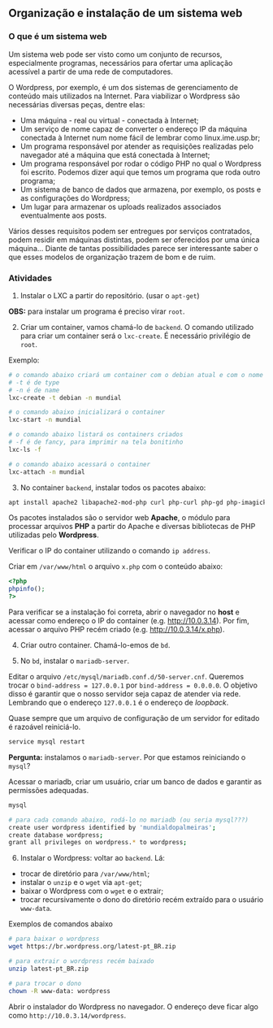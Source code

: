 ## Organização e instalação de um sistema web

### O que é um sistema web
Um sistema web pode ser visto como um conjunto de recursos, especialmente programas, necessários para ofertar uma aplicação acessível a partir de uma rede de computadores.

O Wordpress, por exemplo, é um dos sistemas de gerenciamento de conteúdo mais utilizados na Internet. Para viabilizar o Wordpress são necessárias diversas peças, dentre elas:
  - Uma máquina - real ou virtual - conectada à Internet;
  - Um serviço de nome capaz de converter o endereço IP da máquina conectada à Internet num nome fácil de lembrar como linux.ime.usp.br;
  - Um programa responsável por atender as requisições realizadas pelo navegador até a máquina que está conectada à Internet;
  - Um programa responsável por rodar o código PHP no qual o Wordpress foi escrito. Podemos dizer aqui que temos um programa que roda outro programa;
  - Um sistema de banco de dados que armazena, por exemplo, os posts e as configurações do Wordpress;
  - Um lugar para armazenar os uploads realizados associados eventualmente aos posts.

Vários desses requisitos podem ser entregues por serviços contratados, podem residir em máquinas distintas, podem ser oferecidos por uma única máquina... Diante de tantas possibilidades parece ser interessante saber o que esses modelos de organização trazem de bom e de ruim.

### Atividades
1) Instalar o LXC a partir do repositório. (usar o `apt-get`)

**OBS:** para instalar um programa é preciso virar `root`.

2) Criar um container, vamos chamá-lo de `backend`. O comando utilizado para criar um container será o `lxc-create`. É necessário privilégio de `root`.

Exemplo:

```bash
# o comando abaixo criará um container com o debian atual e com o nome mundial
# -t é de type
# -n é de name
lxc-create -t debian -n mundial

# o comando abaixo inicializará o container
lxc-start -n mundial

# o comando abaixo listará os containers criados
# -f é de fancy, para imprimir na tela bonitinho
lxc-ls -f

# o comando abaixo acessará o container
lxc-attach -n mundial
```

3) No container `backend`, instalar todos os pacotes abaixo:

```bash
apt install apache2 libapache2-mod-php curl php-curl php-gd php-imagick php-intl php-mbstring php-mysql php-soap php-xml php-xmlrpc php-zip 
```

Os pacotes instalados são o servidor web **Apache**, o módulo para processar arquivos **PHP** a partir do Apache e diversas bibliotecas de PHP utilizadas pelo **Wordpress**.

Verificar o IP do container utilizando o comando `ip address`.

Criar em `/var/www/html` o arquivo `x.php` com o conteúdo abaixo:

```php
<?php
phpinfo();
?>
```

Para verificar se a instalação foi correta, abrir o navegador no **host** e acessar como endereço o IP do container (e.g. http://10.0.3.14). Por fim, acessar o arquivo PHP recém criado (e.g. http://10.0.3.14/x.php).

4) Criar outro container. Chamá-lo-emos de `bd`.

5) No `bd`, instalar o `mariadb-server`.

Editar o arquivo `/etc/mysql/mariadb.conf.d/50-server.cnf`. Queremos trocar o `bind-address = 127.0.0.1` por `bind-address = 0.0.0.0`. O objetivo disso é garantir que o nosso servidor seja capaz de atender via rede. Lembrando que o endereço `127.0.0.1` é o endereço de *loopback*.

Quase sempre que um arquivo de configuração de um servidor for editado é razoável reiniciá-lo.

```bash
service mysql restart
```

**Pergunta:** instalamos o `mariadb-server`. Por que estamos reiniciando o `mysql`?

Acessar o mariadb, criar um usuário, criar um banco de dados e garantir as permissões adequadas.

```bash
mysql

# para cada comando abaixo, rodá-lo no mariadb (ou seria mysql???)
create user wordpress identified by 'mundialdopalmeiras';
create database wordpress;
grant all privileges on wordpress.* to wordpress;
```

6) Instalar o Wordpress: voltar ao `backend`. Lá:
  - trocar de diretório para `/var/www/html`;
  - instalar o `unzip` e o `wget` via `apt-get`;
  - baixar o Wordpress com o `wget` e o extrair;
  - trocar recursivamente o dono do diretório recém extraído para o usuário `www-data`.

Exemplos de comandos abaixo
```bash
# para baixar o wordpress
wget https://br.wordpress.org/latest-pt_BR.zip

# para extrair o wordpress recém baixado
unzip latest-pt_BR.zip

# para trocar o dono
chown -R www-data: wordpress
```

Abrir o instalador do Wordpress no navegador. O endereço deve ficar algo como `http://10.0.3.14/wordpress`.
